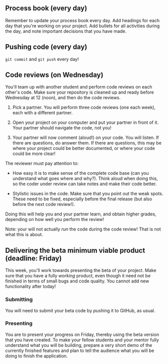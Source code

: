 ## Process book (every day)

Remember to update your process book every day. Add headings for each day that you're working on your project. Add bullets for all activities during the day, and note important decisions that you have made.

## Pushing code (every day)

`git commit` and `git push` every day!

## Code reviews (on Wednesday)

You'll team up with another student and perform code reviews on each other's code. Make sure your repository is cleaned up and ready before Wednesday at 12 (noon), and then do the code reviews.

1. Pick a partner. You will perform three code reviews (one each week), each with a different partner.

2. Open your project on your computer and put your partner in front of it. Your partner should navigate the code, not you!

3. Your partner will now comment (aloud!) on your code. You will listen. If there are questions, do answer them. If there are questions, this may be where your project could be better documented, or where your code could be more clear!

The reviewer must pay attention to:

- How easy it is to make sense of the complete code base (can you understand what goes where and why?). Think aloud when doing this, so the coder under review can take notes and make their code better.

- Stylistic issues in the code. Make sure that you point out the weak spots. These need to be fixed, especially before the final release (but also before the next code review!).

Doing this will help you and your partner learn, and obtain higher grades, depending on how well you perform the review!

Note: your will not actually *run* the code during the code review! That is not what this is about.

## Delivering the beta minimum viable product (deadline: Friday)

This week, you'll work towards presenting the beta of your project. Make sure that you have a fully *working* product, even though it need not be finished in terms of small bugs and code quality. You cannot add new functionality after today!

### Submitting

You will need to submit your beta code by *push*ing it to GitHub, as usual.

### Presenting

You are to present your progress on Friday, thereby using the beta version that
you have created. To make your fellow students and your mentor fully understand
what you will be building, prepare a very short demo of the currently finished
features and plan to tell the audience what you will be doing to finish the
application.
